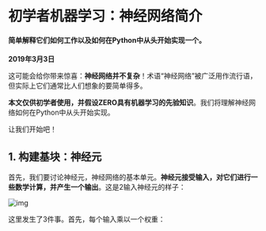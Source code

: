 # 初学者机器学习：神经网络简介

#### 简单解释它们如何工作以及如何在Python中从头开始实现一个。

**2019年3月3日**

这可能会给你带来惊喜：**神经网络并不复杂**！术语“神经网络”被广泛用作流行语，但实际上它们通常比人们想象的要简单得多。

**本文仅供初学者使用，并假设ZERO具有机器学习的先验知识**。我们将理解神经网络如何在Python中从头开始实现。

让我们开始吧！

## 1. 构建基块：神经元

首先，我们要讨论神经元，神经网络的基本单元。**神经元接受输入，对它们进行一些数学计算，并产生一个输出**。这是2输入神经元的样子：

![img](https://victorzhou.com/perceptron-a74a19dc0599aae11df7493c718abaf9.svg)

这里发生了3件事。首先，每个输入乘以一个权重：